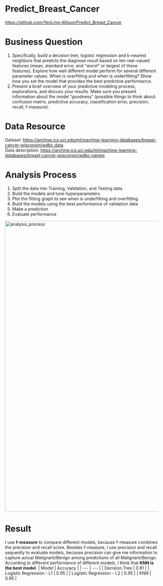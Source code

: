 # Predict_Breast_Cancer
https://github.com/YenLing-Allison/Predict_Breast_Cancer

# Business Question
1. Specifically, build a decision tree, logistic regression and k-nearest neighbors that predicts the diagnose result based on ten real-valued features (mean, standard error, and "worst" or largest of these features). Explore how well different model perform for several different parameter values. When is overfitting and when is underfitting? Show how you set the model that provides the best predictive performance.
2. Present a brief overview of your predictive modeling process, explorations, and discuss your results. Make sure you present information about the model “goodness” (possible things to think about: confusion matrix, predictive accuracy, classification error, precision, recall, f-measure).

# Data Resource
Dataset: https://archive.ics.uci.edu/ml/machine-learning-databases/breast-cancer-wisconsin/wdbc.data  
Data description: https://archive.ics.uci.edu/ml/machine-learning-databases/breast-cancer-wisconsin/wdbc.names

# Analysis Process
1. Split the data into Training, Validation, and Testing data
2. Build the models and tune hyperparameters
3. Plot the fitting graph to see when is underfitting and overfitting
4. Build the models using the best performance of validation data
5. Make a prediction
6. Evaluate performance
<img width="960" alt="analysis_process" src="https://github.com/YenLing-Allison/Predict_Breast_Cancer/assets/144725779/14f5e8b0-649e-4474-b0d1-55531875da80">


# Result
I use **f-measure** to compare different models, because f-measure combines the precision and recall score.
Besides f-measure, I use precision and recall sequently to evaluate models, because precision can give me information to capture actual Malignant/Benign among predictions of all Malignant/Benign.
According to different performance of different models, I think that **KNN is the best model**.
| Model | Accuracy |
| --- | --- |
| Decision Tree | 0.91 |
| Logistic Regression - L1 | 0.95 |
| Logistic Regression - L2 | 0.95 |
| KNN | 0.95 |


